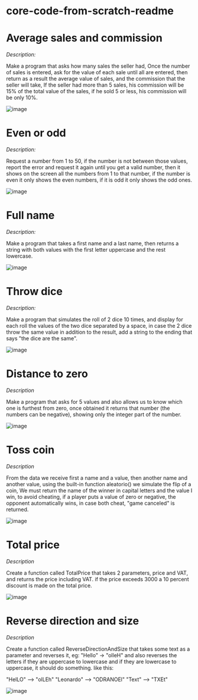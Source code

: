 # core-code-from-scratch-readme

# Average sales and commission

*Description:*

Make a program that asks how many sales the seller had, Once the number of sales is entered, ask for the value of each sale until all are entered,
then return as a result the average value of sales, and the commission that the seller will take, If the seller had more than 5 sales,
his commission will be 15% of the total value of the sales, if he sold 5 or less, his commission will be only 10%.

![image](https://user-images.githubusercontent.com/106286065/235563280-2f55bab8-f476-45e8-a229-965584827b24.png)


# Even or odd

*Description:*

Request a number from 1 to 50, if the number is not between those values, report the error and request it again until you get a valid number, then it shows on the screen all the numbers from 1 to that number, if the number is even it only shows the even numbers, if it is odd it only shows the odd ones.

![image](https://github.com/PaulGamarraDev/core-code-from-scratch-readme/assets/106286065/b497e2d8-457d-449a-8d2b-84e8bde9ffa0)

# Full name

*Description:*

Make a program that takes a first name and a last name, then returns a string with both values with the first letter uppercase and the rest lowercase.

![image](https://github.com/PaulGamarraDev/core-code-from-scratch-readme/assets/106286065/69078207-1362-4142-8c03-5e940910a202)

# Throw dice

*Description:*

Make a program that simulates the roll of 2 dice 10 times, and display for each roll the values of the two dice separated by a space, in case the 2 dice throw the same value in addition to the result, add a string to the ending that says "the dice are the same".

![image](https://github.com/PaulGamarraDev/core-code-from-scratch-readme/assets/106286065/8cada6fc-77f2-4d7d-a2ee-f308f094820f)

# Distance to zero

*Description*

Make a program that asks for 5 values and also allows us to know which one is furthest from zero, once obtained it returns that number (the numbers can be negative), showing only the integer part of the number.

![image](https://github.com/PaulGamarraDev/core-code-from-scratch-readme/assets/106286065/efedc258-59d6-456d-8ae5-a24c13c145d5)

# Toss coin

*Description*

From the data we receive first a name and a value, then another name and another value, using the built-in function aleatorio() we simulate the flip of a coin, We must return the name of the winner in capital letters and the value I win, to avoid cheating, if a player puts a value of zero or negative, the opponent automatically wins, in case both cheat, "game canceled" is returned.

![image](https://github.com/PaulGamarraDev/core-code-from-scratch-readme/assets/106286065/115a1919-be8c-48b4-bd54-dba5b53dcf1e)

# Total price

*Description*

Create a function called TotalPrice that takes 2 parameters, price and VAT, and returns the price including VAT. if the price exceeds 3000 a 10 percent discount is made on the total price.

![image](https://github.com/PaulGamarraDev/core-code-from-scratch-readme/assets/106286065/235734c1-e7c5-43ca-83a9-fec6899919f2)

# Reverse direction and size

*Description*

Create a function called ReverseDirectionAndSize that takes some text as a parameter and reverses it, eg: "Hello" -> "olleH" and also reverses the letters if they are uppercase to lowercase and if they are lowercase to uppercase, it should do something. like this:

"HelLO" --> "olLEh"
"Leonardo" --> "ODRANOEl"
"Text" --> "TXEt"

![image](https://github.com/PaulGamarraDev/core-code-from-scratch-readme/assets/106286065/3b98619c-8db4-48aa-8346-5f51fd3d9d0f)





